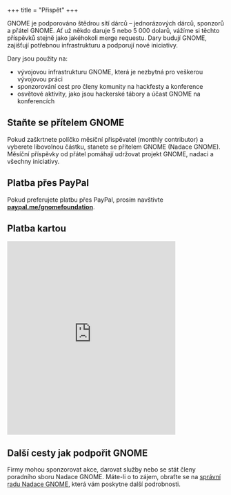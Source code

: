 +++
title = "Přispět"
+++

GNOME je podporováno štědrou sítí dárců – jednorázových dárců, sponzorů a přátel GNOME. Ať už někdo daruje 5 nebo 5 000 dolarů, vážíme si těchto příspěvků stejně jako jakéhokoli merge requestu. Dary budují GNOME, zajišťují potřebnou infrastrukturu a podporují nové iniciativy.

Dary jsou použity na:

- vývojovou infrastrukturu GNOME, která je nezbytná pro veškerou vývojovou práci
- sponzorování cest pro členy komunity na hackfesty a konference
- osvětové aktivity, jako jsou hackerské tábory a účast GNOME na konferencích

## Staňte se přítelem GNOME

Pokud zaškrtnete políčko měsíční přispěvatel (monthly contributor) a vyberete libovolnou částku, stanete se přítelem GNOME (Nadace GNOME). Měsíční příspěvky od přátel pomáhají udržovat projekt GNOME, nadaci a všechny iniciativy.

## Platba přes PayPal

Pokud preferujete platbu přes PayPal, prosím navštivte [**paypal.me/gnomefoundation**](https://paypal.me/gnomefoundation).

## Platba kartou

<iframe src="https://us.commitchange.com/nonprofits/5385/donate?offsite=t&custom_amounts=10,20,30,50,100,1000&hide_dedication=true&mode=embedded&origin=https://www.gnome.org/donate/" height="450px" width="390px" style="border:none;"></iframe>

## Další cesty jak podpořit GNOME

Firmy mohou sponzorovat akce, darovat služby nebo se stát členy poradního sboru Nadace GNOME. Máte-li o to zájem, obraťte se na [správní radu Nadace GNOME](https://foundation.gnome.org/contact-us/), která vám poskytne další podrobnosti.
